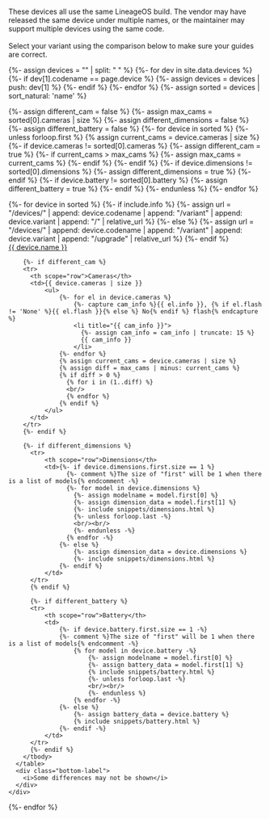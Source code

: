 <br/>
These devices all use the same LineageOS build. The vendor may have released the same device under multiple names,
or the maintainer may support multiple devices using the same code.<br/>
<br/>
Select your variant using the comparison below to make sure your guides are correct.

{%- assign devices = "" | split: " " %}
{%- for dev in site.data.devices %}
  {%- if dev[1].codename == page.device %}
    {%- assign devices = devices | push: dev[1] %}
  {%- endif %}
{%- endfor %}
{%- assign sorted = devices | sort_natural: 'name' %}

{%- assign different_cam = false %}
{%- assign max_cams = sorted[0].cameras | size %}
{%- assign different_dimensions = false %}
{%- assign different_battery = false %}
{%- for device in sorted %}
  {%- unless forloop.first %}
    {% assign current_cams = device.cameras | size %}
    {%- if device.cameras != sorted[0].cameras %}
      {%- assign different_cam = true %}
      {%- if current_cams > max_cams %}
        {%- assign max_cams = current_cams %}
      {%- endif %}
    {%- endif %}
    {%- if device.dimensions != sorted[0].dimensions %}
      {%- assign different_dimensions = true %}
    {%- endif %}
    {%- if device.battery != sorted[0].battery %}
      {%- assign different_battery = true %}
    {%- endif %}
  {%- endunless %}
{%- endfor %}

<div class="variants">
  {%- for device in sorted %}
  {%- if include.info %}
  {%- assign url = "/devices/" | append: device.codename | append: "/variant" | append: device.variant | append: "/" | relative_url %}
  {%- else %}
  {%- assign url = "/devices/" | append: device.codename | append: "/variant" | append: device.variant | append: "/upgrade" | relative_url %}
  {%- endif %}
  <div class="variant-item" onClick="location.href='{{ url }}'">
    <div class="variant-title">
      <a href="{{ url }}" class="device_link">{{ device.name }}</a>
    </div>
    <div class="variant-content">
      <table class="deviceinfo table variant_info">
        <tbody>

        {%- if different_cam %}
        <tr>
          <th scope="row">Cameras</th>
          <td>{{ device.cameras | size }}
              <ul>
                  {%- for el in device.cameras %}
                      {%- capture cam_info %}{{ el.info }}, {% if el.flash != 'None' %}{{ el.flash }}{% else %} No{% endif %} flash{% endcapture %}
                      <li title="{{ cam_info }}">
                        {%- assign cam_info = cam_info | truncate: 15 %}
                        {{ cam_info }}
                      </li>
                  {%- endfor %}
                  {% assign current_cams = device.cameras | size %}
                  {% assign diff = max_cams | minus: current_cams %}
                  {% if diff > 0 %}
                    {% for i in (1..diff) %}
                    <br/>
                    {% endfor %}
                  {% endif %}
              </ul>
          </td>
        </tr>
        {%- endif %}

        {%- if different_dimensions %}
          <tr>
              <th scope="row">Dimensions</th>
              <td>{%- if device.dimensions.first.size == 1 %}
                    {%- comment %}The size of "first" will be 1 when there is a list of models{% endcomment -%}
                    {%- for model in device.dimensions %}
                      {%- assign modelname = model.first[0] %}
                      {%- assign dimension_data = model.first[1] %}
                      {%- include snippets/dimensions.html %}
                      {%- unless forloop.last -%}
                      <br/><br/>
                      {%- endunless -%}
                    {% endfor -%}
                  {%- else %}
                      {%- assign dimension_data = device.dimensions %}
                      {%- include snippets/dimensions.html %}
                  {%- endif %}
              </td>
          </tr>
          {% endif %}

          {%- if different_battery %}
          <tr>
              <th scope="row">Battery</th>
              <td>
                  {%- if device.battery.first.size == 1 -%}
                  {%- comment %}The size of "first" will be 1 when there is a list of models{% endcomment -%}
                      {% for model in device.battery -%}
                          {%- assign modelname = model.first[0] %}
                          {%- assign battery_data = model.first[1] %}
                          {% include snippets/battery.html %}
                          {%- unless forloop.last -%}
                          <br/><br/>
                          {%- endunless %}
                      {% endfor -%}
                  {%- else %}
                      {%- assign battery_data = device.battery %}
                      {% include snippets/battery.html %}
                  {%- endif -%}
              </td>
          </tr>
          {%- endif %}
        </tbody>
      </table>
      <div class="bottom-label">
        <i>Some differences may not be shown</i>
      </div>
    </div>
  </div>
  {%- endfor %}
</div>
